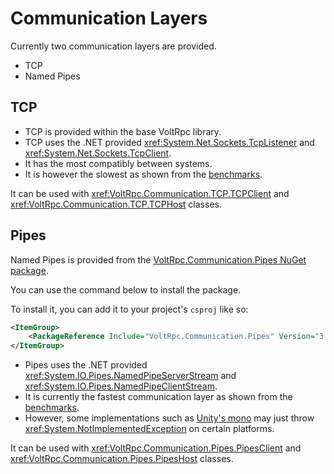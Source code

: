 # Communication Layers

Currently two communication layers are provided.

- TCP
- Named Pipes

## TCP

- TCP is provided within the base VoltRpc library.
- TCP uses the .NET provided <xref:System.Net.Sockets.TcpListener> and <xref:System.Net.Sockets.TcpClient>. 
- It has the most compatibly between systems. 
- It is however the slowest as shown from the [benchmarks](benchmarks.md#tcp-benchmark).

It can be used with <xref:VoltRpc.Communication.TCP.TCPClient> and <xref:VoltRpc.Communication.TCP.TCPHost> classes.

## Pipes

Named Pipes is provided from the [VoltRpc.Communication.Pipes NuGet package](https://www.nuget.org/packages/VoltRpc.Communication.Pipes/).

You can use the command below to install the package.

To install it, you can add it to your project's `csproj` like so:

```xml
<ItemGroup>
    <PackageReference Include="VoltRpc.Communication.Pipes" Version="3.0.0" />
</ItemGroup>
```

- Pipes uses the .NET provided <xref:System.IO.Pipes.NamedPipeServerStream> and <xref:System.IO.Pipes.NamedPipeClientStream>.  
- It is currently the fastest communication layer as shown from the [benchmarks](benchmarks.md#pipes-benchmark).
- However, some implementations such as [Unity's mono](https://github.com/Unity-Technologies/mono/blob/unity-2021.1-mbe/mcs/class/System.Core/System.IO.Pipes/NamedPipeClientStream.cs) may just throw <xref:System.NotImplementedException> on certain platforms.

It can be used with <xref:VoltRpc.Communication.Pipes.PipesClient> and <xref:VoltRpc.Communication.Pipes.PipesHost> classes.